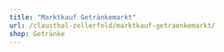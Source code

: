 ```yaml
---
title: "Marktkauf Getränkemarkt"
url: /clausthal-zellerfeld/marktkauf-getraenkemarkt/
shop: Getränke
---
```

